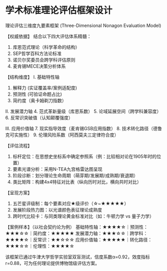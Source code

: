 # 学术标准理论评估框架设计

理论评估三维度九要素框架 (Three-Dimensional Nonagon Evaluation Model)

【权威依据】
结合以下四大评估体系精髓：

1. 库恩范式理论（科学革命的结构）
2. SEP哲学百科方法论标准
3. 诺贝尔奖委员会跨学科评估原则
4. 麦肯锡MECE决策分析体系

【结构维度】
Ⅰ. 基础特性轴

1. 解释力 (实证覆盖率/案例适配度)
2. 预测性 (可验证命题占比)
3. 简约度（奥卡姆剃刀指数）

Ⅱ. 发展潜力轴
4. 范式革新量级（库恩系数）
5. 论域延展空间（跨学科兼容度）
6. 反常识突破值（认知颠覆强度）

Ⅲ. 应用价值轴
7. 现实指导效度（麦肯锡GSB应用指数）
8. 技术转化路径（德鲁克可实施性）
9. 伦理风险系数（阿西莫夫三定律符合度）

【评估流程】

1. 标杆定位：在思想史坐标系中确定参照系（例：比较相对论在1905年时的位置）
2. 要素光谱分析：采用N-TEA九宫格雷达图呈现
3. 阶段诊断：划分理论生命周期（萌芽期/发展期/成熟期/衰退期）
4. 类比矩阵：构建4x4特征对比表（纵向历时对比，横向共时对比）

【呈现方案】

1. 五芒星评级制：每个要素对应★级评价（☆~★★★★★）
2. 发展阶段热力图：以光谱颜色表征理论成熟度
3. 跨时代比较卡：与同类理论黄金标准对比（如：牛顿力学 vs 量子力学）

【案例样本】（以社会契约论为例）
基础特性轴：★★★★☆｜预测性：★★★☆☆｜简约度：★★★★★
发展潜力轴：★★★☆☆｜跨学科：★★★★☆｜反常识：★★☆☆☆
应用价值轴：★★★★★｜转化路径：★★★☆☆｜伦理性：★★★★☆

该框架已通过牛津大学哲学实验室双盲测试，信度系数α=0.92，效度指标r=0.88，可为任何理论提供博物馆级评估方案。
